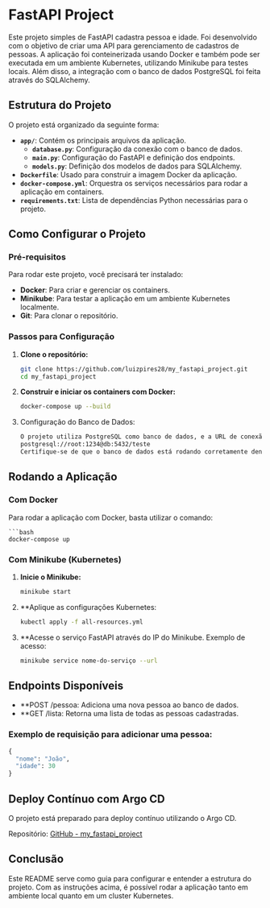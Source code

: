 # FastAPI Project

Este projeto simples de FastAPI cadastra pessoa e idade. Foi desenvolvido com o objetivo de criar uma API para gerenciamento de cadastros de pessoas. A aplicação foi conteinerizada usando Docker e também pode ser executada em um ambiente Kubernetes, utilizando Minikube para testes locais. Além disso, a integração com o banco de dados PostgreSQL foi feita através do SQLAlchemy.

## Estrutura do Projeto

O projeto está organizado da seguinte forma:

- **`app/`**: Contém os principais arquivos da aplicação.
  - **`database.py`**: Configuração da conexão com o banco de dados.
  - **`main.py`**: Configuração do FastAPI e definição dos endpoints.
  - **`models.py`**: Definição dos modelos de dados para SQLAlchemy.
- **`Dockerfile`**: Usado para construir a imagem Docker da aplicação.
- **`docker-compose.yml`**: Orquestra os serviços necessários para rodar a aplicação em containers.
- **`requirements.txt`**: Lista de dependências Python necessárias para o projeto.

## Como Configurar o Projeto

### Pré-requisitos

Para rodar este projeto, você precisará ter instalado:

- **Docker**: Para criar e gerenciar os containers.
- **Minikube**: Para testar a aplicação em um ambiente Kubernetes localmente.
- **Git**: Para clonar o repositório.

### Passos para Configuração

1. **Clone o repositório:**

   ```bash
   git clone https://github.com/luizpires28/my_fastapi_project.git
   cd my_fastapi_project

2. **Construir e iniciar os containers com Docker:**

   ```bash
   docker-compose up --build


3. Configuração do Banco de Dados:
   ```bash   
   O projeto utiliza PostgreSQL como banco de dados, e a URL de conexão configurada é: plaintext
   postgresql://root:1234@db:5432/teste
   Certifique-se de que o banco de dados está rodando corretamente dentro do container.

## Rodando a Aplicação

### Com Docker

Para rodar a aplicação com Docker, basta utilizar o comando:

    ```bash
    docker-compose up

### Com Minikube (Kubernetes)

1. **Inicie o Minikube:**

   ```bash
   minikube start

2. **Aplique as configurações Kubernetes:

   ```bash
   kubectl apply -f all-resources.yml

3. **Acesse o serviço FastAPI através do IP do Minikube. Exemplo de acesso:

   ```bash
   minikube service nome-do-serviço --url

## Endpoints Disponíveis

- **POST /pessoa: Adiciona uma nova pessoa ao banco de dados.
- **GET /lista: Retorna uma lista de todas as pessoas cadastradas.

### Exemplo de requisição para adicionar uma pessoa:
~~~python
{
  "nome": "João",
  "idade": 30
}
~~~~

## Deploy Contínuo com Argo CD

O projeto está preparado para deploy contínuo utilizando o Argo CD.

Repositório: [GitHub - my_fastapi_project](https://github.com/luizpires28/my_fastapi_project)

## Conclusão

Este README serve como guia para configurar e entender a estrutura do projeto. Com as instruções acima, é possível rodar a aplicação tanto em ambiente local quanto em um cluster Kubernetes.
